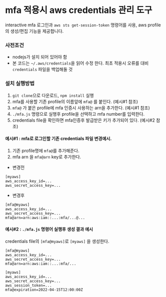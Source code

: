 # mfa 적용시 aws credentials 관리 도구

interactive mfa 로그인과 `aws sts get-session-token` 명령어를 사용, aws profile의 생성/편집 기능을 제공합니다.


### 사전조건

- nodejs가 설치 되어 있어야 함
- 본 코드는 `~/.aws/credentials`을 읽어 수정 한다. 최초 적용시 오류를 대비 `credentials` 파일을 백업해둘 것


### 설치 실행방법

1. `git clone`으로 다운로드, `npm install` 실행
2. mfa를 사용할 기존 profile의 이름앞에 `mfa@` 를 붙인다. (예시#1 참조)
2. `mfa@` 가 붙은 profile에 mfa 인증시 사용하는 arn을 추가한다. (예시#1 참조)
3. `./mfa.js` 명령으로 실행후 profile을 선택하고 mfa number를 입력한다.
4. credentials file을 확인하면 mfa인증후 발급받은 키가 추가되어 있다. (예시#2 참조)

#### 예시#1 : mfa로 로그인할 기존 credentials 파일 변경예시.

1. 기존 profile명에 `mfa@`를 추가해준다.
2. mfa arn 을 `mfa@arn` key로 추가한다.

- 변경전

```
[myaws]
aws_access_key_id=...
aws_secret_access_key=...
```

- 변경후

```
[mfa@myaws]
aws_access_key_id=...
aws_secret_access_key=...
mfa@arn=arn:aws:iam::...:mfa/...@...
```

#### 예시#2 : `./mfa.js` 명령어 실행후 생성 결과 예시

credentials file의 `[mfa@myaws]`로 `[myaws]` 을 생성한다.

```
[mfa@myaws]
aws_access_key_id=...
aws_secret_access_key=...
mfa@arn=arn:aws:iam::...:mfa/...

[myaws]
aws_access_key_id=...
aws_secret_access_key=...
aws_session_token=...
mfa@expiration=2022-04-15T12:00:00Z
```
